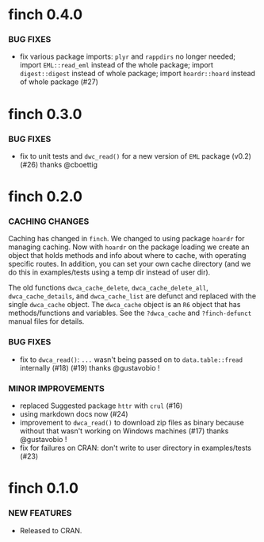 finch 0.4.0
===========

### BUG FIXES

* fix various package imports: `plyr` and `rappdirs` no longer needed; import `EML::read_eml` instead of the whole package; import `digest::digest` instead of whole package; import `hoardr::hoard` instead of whole package (#27)


finch 0.3.0
===========

### BUG FIXES

* fix to unit tests and `dwc_read()` for a new version of `EML` package (v0.2) (#26) thanks @cboettig


finch 0.2.0
===========

### CACHING CHANGES

Caching has changed in `finch`. We changed to using package `hoardr` for managing caching. Now with `hoardr` on the package loading we create an object that holds methods and info about where to cache, with operating specific routes. In addition, you can set your own cache directory (and we do this in examples/tests using a temp dir instead of user dir). 

The old functions `dwca_cache_delete`, `dwca_cache_delete_all`, `dwca_cache_details`, and `dwca_cache_list` are defunct and replaced with the single `dwca_cache` object. The `dwca_cache` object is an `R6` object that has methods/functions and variables. See the `?dwca_cache` and `?finch-defunct` manual files for details.

### BUG FIXES

* fix to `dwca_read()`: `...` wasn't being passed on to `data.table::fread` internally (#18) (#19) thanks @gustavobio !

### MINOR IMPROVEMENTS

* replaced Suggested package `httr` with `crul` (#16)
* using markdown docs now (#24)
* improvement to `dwca_read()` to download zip files as binary because without that wasn't working on Windows machines (#17) thanks @gustavobio !
* fix for failures on CRAN: don't write to user directory in examples/tests (#23)


finch 0.1.0
===========

### NEW FEATURES

* Released to CRAN.
